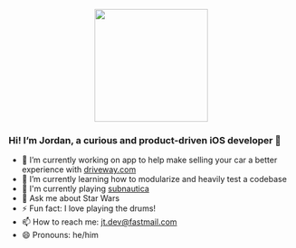 <p align="center">
  <img height=200 width=200 src="https://user-images.githubusercontent.com/36642060/146863832-d1ace8bb-227d-420d-8da1-fbfddc7b697e.png">
</p>

### Hi! I’m Jordan, a curious and product-driven iOS developer 👋

- 🔭 I’m currently working on app to help make selling your car a better experience with [driveway.com](https://www.driveway.com)
- 🌱 I’m currently learning how to modularize and heavily test a codebase
- 👾 I'm currently playing [subnautica](https://store.steampowered.com/app/264710/Subnautica/)
- 💬 Ask me about Star Wars
- ⚡ Fun fact: I love playing the drums!
- 📫 How to reach me: jt.dev@fastmail.com
- 😄 Pronouns: he/him

